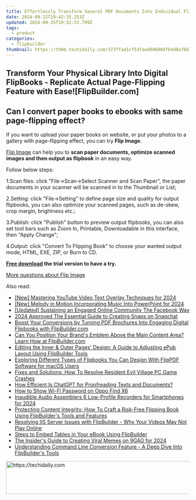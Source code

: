 ```yaml
---
title: Effortlessly Transform Several PDF Documents Into Individual Flipbooks Using Custom Naming Schemes [FlipBuilder.com]
date: 2024-09-22T19:42:35.253Z
updated: 2024-09-25T19:52:53.799Z
tags:
  - product
categories:
  - flipbuilder
thumbnail: https://thmb.techidaily.com/373ffad1cf53faed0d680dfb4d0a7667079f49182ce78c94936651febf489146.jpg
---
```


## Transform Your Physical Library Into Digital FlipBooks - Replicate Actual Page-Flipping Feature with Ease![FlipBuilder.com]

## Can I convert paper books to ebooks with same page-flipping effect?

If you want to upload your paper books on website, or put your photos to a gallery with page-flipping effect, you can try **Flip Image**. 

[Flip Image](https://tools.techidaily.com/flipbuilder/products/) can help you to **scan paper documents, optimize scanned images and then output as flipbook** in an easy way.

Follow below steps:

1.Scan files: click "File->Scan->Select Scanner and Scan Paper", the paper documents in your scanner will be scanned in to the Thumbnail or List;

2.Setting: click "File->Setting" to define page size and quality for output flipbooks, you can also optimize your scanned pages, such as de-skew, crop margin, brightness etc.;

3.Publish: click "Publish" button to preview output flipbooks, you can also set tool bars such as Zoom In, Printable, Downloadable in this interface, then "Apply Change";

4.Output: click "Convert To Flipping Book" to choose your wanted output mode, HTML, EXE, ZIP, or Burn to CD.

**[Free download](https://tools.techidaily.com/flipbuilder/products/) the trial version to have a try.** 

[More questions about Flip Image](https://tools.techidaily.com/flipbuilder/products/)

<ins class="adsbygoogle"
     style="display:block"
     data-ad-format="autorelaxed"
     data-ad-client="ca-pub-7571918770474297"
     data-ad-slot="1223367746"></ins>

<ins class="adsbygoogle"
     style="display:block"
     data-ad-client="ca-pub-7571918770474297"
     data-ad-slot="8358498916"
     data-ad-format="auto"
     data-full-width-responsive="true"></ins>

<span class="atpl-alsoreadstyle">Also read:</span>
<div><ul>
<li><a href="https://youtube-webster.techidaily.com/astering-youtube-video-text-overlay-techniques-for-2024/"><u>[New] Mastering YouTube Video Text Overlay Techniques for 2024</u></a></li>
<li><a href="https://article-tips.techidaily.com/new-melody-in-motion-incorporating-music-into-powerpoint-for-2024/"><u>[New] Melody in Motion Incorporating Music Into PowerPoint for 2024</u></a></li>
<li><a href="https://facebook-clips.techidaily.com/updated-sustaining-an-engaged-online-community-the-facebook-way/"><u>[Updated] Sustaining an Engaged Online Community The Facebook Way</u></a></li>
<li><a href="https://snapchat-videos.techidaily.com/2024-approved-the-essential-guide-to-creating-snaps-on-snapchat/"><u>2024 Approved The Essential Guide to Creating Snaps on Snapchat</u></a></li>
<li><a href="https://fox-sure.techidaily.com/boost-your-conversions-by-turning-pdf-brochures-into-engaging-digital-flipbooks-with-flipbuildercom/"><u>Boost Your Conversions by Turning PDF Brochures Into Engaging Digital Flipbooks with FlipBuilder.com</u></a></li>
<li><a href="https://fox-sure.techidaily.com/can-you-position-your-brands-emblem-above-the-main-content-area-learn-how-at-flipbuildercom/"><u>Can You Position Your Brand's Emblem Above the Main Content Area? Learn How at FlipBuilder.com</u></a></li>
<li><a href="https://fox-sure.techidaily.com/editing-the-inner-and-outer-pages-design-a-guide-to-adjusting-epub-layout-using-flipbuilder-tools/"><u>Editing the Inner & Outer Pages' Design: A Guide to Adjusting ePub Layout Using FlipBuilder Tools</u></a></li>
<li><a href="https://fox-sure.techidaily.com/exploring-different-types-of-flipbooks-you-can-design-with-flippdf-software-for-macos-users/"><u>Exploring Different Types of Flipbooks You Can Design With FlipPDF Software for macOS Users</u></a></li>
<li><a href="https://win-blog.techidaily.com/fixes-and-solutions-how-to-resolve-resident-evil-village-pc-game-crashes/"><u>Fixes and Solutions: How To Resolve Resident Evil Village PC Game Crashes</u></a></li>
<li><a href="https://tech-revival.techidaily.com/how-efficient-is-chatgpt-for-proofreading-texts-and-documents/"><u>How Efficient Is ChatGPT for Proofreading Texts and Documents?</u></a></li>
<li><a href="https://easy-unlock-android.techidaily.com/how-to-show-wi-fi-password-on-oppo-find-x6-by-drfone-android/"><u>How to Show Wi-Fi Password on Oppo Find X6</u></a></li>
<li><a href="https://remote-screen-capture.techidaily.com/inaudible-audio-assemblers-6-low-profile-recorders-for-smartphones-for-2024/"><u>Inaudible Audio Assemblers 6 Low-Profile Recorders for Smartphones for 2024</u></a></li>
<li><a href="https://fox-sure.techidaily.com/protecting-content-integrity-how-to-craft-a-risk-free-flipping-book-using-flipbuilders-tools-and-features/"><u>Protecting Content Integrity: How To Craft a Risk-Free Flipping Book Using FlipBuilder's Tools and Features</u></a></li>
<li><a href="https://fox-sure.techidaily.com/resolving-iis-server-issues-with-flipbuilder-why-your-videos-may-not-play-online/"><u>Resolving IIS Server Issues with FlipBuilder - Why Your Videos May Not Play Online</u></a></li>
<li><a href="https://fox-sure.techidaily.com/steps-to-embed-tables-in-your-ebook-using-flipbuilder/"><u>Steps to Embed Tables in Your eBook Using FlipBuilder</u></a></li>
<li><a href="https://some-skills.techidaily.com/the-insiders-guide-to-creating-viral-memes-on-9gag-for-2024/"><u>The Insider's Guide to Creating Viral Memes on 9GAG for 2024</u></a></li>
<li><a href="https://fox-sure.techidaily.com/understanding-command-line-conversion-feature-a-deep-dive-into-flipbuilders-tools/"><u>Understanding Command Line Conversion Feature - A Deep Dive Into FlipBuilder's Tools</u></a></li>
</ul></div>

<!-- affiliate ads begin -->
<a href="https://appsumo.8odi.net/c/5597632/2105873/7443" target="_top" id="2105873">
  <img src="//a.impactradius-go.com/display-ad/7443-2105873" border="0" alt="https://techidaily.com" width="728" height="90"/>
</a>
<img height="0" width="0" src="https://appsumo.8odi.net/i/5597632/2105873/7443" style="position:absolute;visibility:hidden;" border="0" />
<!-- affiliate ads end -->

